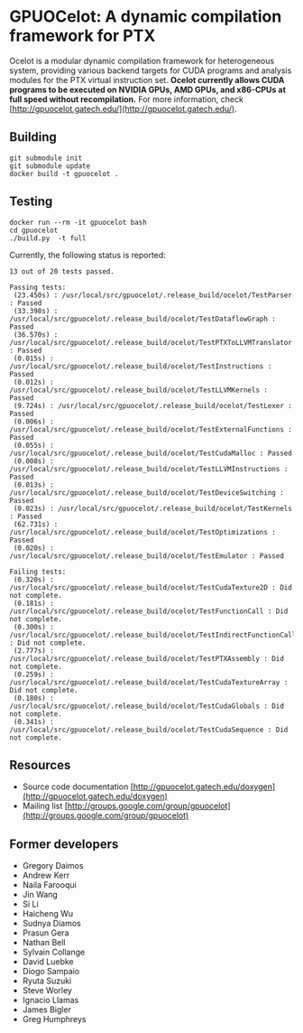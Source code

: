# GPUOCelot: A dynamic compilation framework for PTX

Ocelot is a modular dynamic compilation framework for heterogeneous system, providing various backend targets for CUDA programs and analysis modules for the PTX virtual instruction set. **Ocelot currently allows CUDA programs to be executed on NVIDIA GPUs, AMD GPUs, and x86-CPUs at full speed without recompilation.** For more information, check [http://gpuocelot.gatech.edu/](http://gpuocelot.gatech.edu/).

## Building

```
git submodule init
git submodule update
docker build -t gpuocelot .
```

## Testing

```
docker run --rm -it gpuocelot bash
cd gpuocelot
./build.py  -t full
```

Currently, the following status is reported:

```
13 out of 20 tests passed.

Passing tests:
 (23.450s) : /usr/local/src/gpuocelot/.release_build/ocelot/TestParser : Passed
 (33.398s) : /usr/local/src/gpuocelot/.release_build/ocelot/TestDataflowGraph : Passed
 (36.570s) : /usr/local/src/gpuocelot/.release_build/ocelot/TestPTXToLLVMTranslator : Passed
 (0.015s) : /usr/local/src/gpuocelot/.release_build/ocelot/TestInstructions : Passed
 (0.012s) : /usr/local/src/gpuocelot/.release_build/ocelot/TestLLVMKernels : Passed
 (9.724s) : /usr/local/src/gpuocelot/.release_build/ocelot/TestLexer : Passed
 (0.006s) : /usr/local/src/gpuocelot/.release_build/ocelot/TestExternalFunctions : Passed
 (0.055s) : /usr/local/src/gpuocelot/.release_build/ocelot/TestCudaMalloc : Passed
 (0.008s) : /usr/local/src/gpuocelot/.release_build/ocelot/TestLLVMInstructions : Passed
 (0.013s) : /usr/local/src/gpuocelot/.release_build/ocelot/TestDeviceSwitching : Passed
 (0.023s) : /usr/local/src/gpuocelot/.release_build/ocelot/TestKernels : Passed
 (62.731s) : /usr/local/src/gpuocelot/.release_build/ocelot/TestOptimizations : Passed
 (0.020s) : /usr/local/src/gpuocelot/.release_build/ocelot/TestEmulator : Passed

Failing tests:
 (0.320s) : /usr/local/src/gpuocelot/.release_build/ocelot/TestCudaTexture2D : Did not complete.
 (0.181s) : /usr/local/src/gpuocelot/.release_build/ocelot/TestFunctionCall : Did not complete.
 (0.300s) : /usr/local/src/gpuocelot/.release_build/ocelot/TestIndirectFunctionCall : Did not complete.
 (2.777s) : /usr/local/src/gpuocelot/.release_build/ocelot/TestPTXAssembly : Did not complete.
 (0.259s) : /usr/local/src/gpuocelot/.release_build/ocelot/TestCudaTextureArray : Did not complete.
 (0.180s) : /usr/local/src/gpuocelot/.release_build/ocelot/TestCudaGlobals : Did not complete.
 (0.341s) : /usr/local/src/gpuocelot/.release_build/ocelot/TestCudaSequence : Did not complete.
```

## Resources

* Source code documentation
[http://gpuocelot.gatech.edu/doxygen](http://gpuocelot.gatech.edu/doxygen)
* Mailing list
[http://groups.google.com/group/gpuocelot](http://groups.google.com/group/gpuocelot)

## Former developers

* Gregory Daimos
* Andrew Kerr
* Naila Farooqui
* Jin Wang
* Si Li
* Haicheng Wu
* Sudnya Diamos
* Prasun Gera 
* Nathan Bell
* Sylvain Collange
* David Luebke
* Diogo Sampaio
* Ryuta Suzuki
* Steve Worley
* Ignacio Llamas
* James Bigler
* Greg Humphreys

